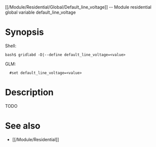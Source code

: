 [[/Module/Residential/Global/Default_line_voltage]] -- Module residential global variable default_line_voltage

# Synopsis
Shell:
~~~
bash$ gridlabd -D|--define default_line_voltage=<value>
~~~
GLM:
~~~
  #set default_line_voltage=<value>
~~~

# Description

TODO

# See also
* [[/Module/Residential]]
